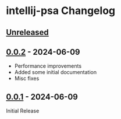 <!-- Keep a Changelog guide -> https://keepachangelog.com -->

# intellij-psa Changelog

## [Unreleased]

## [0.0.2] - 2024-06-09
* Performance improvements
* Added some initial documentation
* Misc fixes

## [0.0.1] - 2024-06-09
Initial Release

[Unreleased]: https://github.com/sam0delkin/intellij-psa/compare/v0.0.2...HEAD
[0.0.2]: https://github.com/sam0delkin/intellij-psa/compare/v0.0.1...v0.0.2
[0.0.1]: https://github.com/sam0delkin/intellij-psa/commits/v0.0.1
